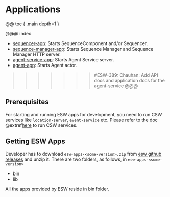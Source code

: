 # Applications

@@ toc { .main depth=1 }

@@@ index
* [sequencer-app](sequencerapp.md): Starts SequenceComponent and/or Sequencer.
* [sequence-manager-app](sequence-manager-app.md): Starts Sequence Manager and Sequence Manager HTTP server.
* [agent-service-app](agent-service-app.md): Starts Agent Service server.
* [agent-app](agent-app.md): Starts Agent actor.
>>>>>>> #ESW-389: Chauhan: Add API docs and application docs for the agent-service
@@@

## Prerequisites

For starting and running ESW apps for development, you need to run CSW services like `location-server`, `event-service` etc.
Please refer to the doc @extref[here](csw:commons/apps) to run CSW services.


## Getting ESW Apps

Developer has to download `esw-apps-<some-version>.zip` from [esw github releases](https://github.com/tmtsoftware/esw/releases) and unzip it.
There are two folders, as follows, in `esw-apps-<some-version>`

* bin
* lib

All the apps provided by ESW reside in bin folder.
